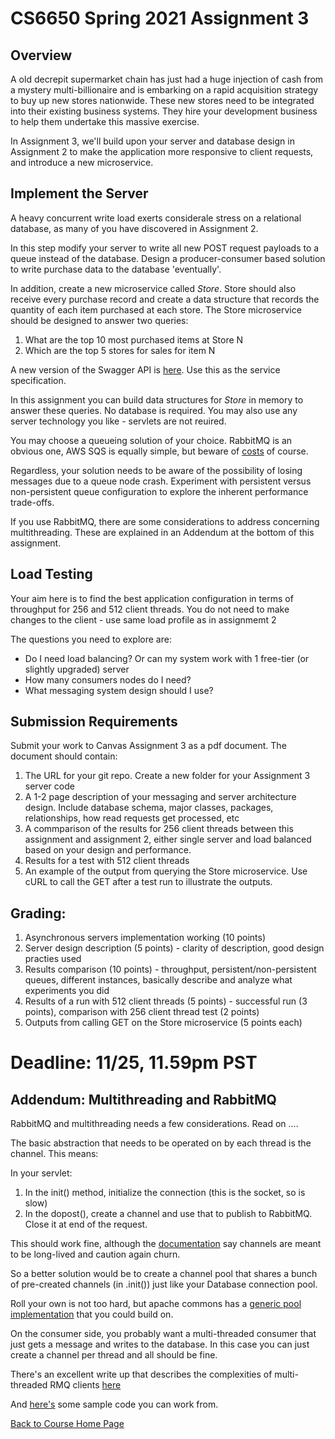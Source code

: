 # CS6650 Spring 2021 Assignment 3

## Overview

A old decrepit supermarket chain has just had a huge injection of cash from a mystery multi-billionaire and is embarking on a rapid acquisition strategy to buy up new stores nationwide. 
These new stores need to be integrated into their existing business systems. They hire your development business to help them undertake this massive exercise.

In Assignment 3, we'll build upon your server and database design in Assignment 2 to make the application more responsive to client requests, and introduce a new microservice.

## Implement the Server 
 
 A heavy concurrent write load exerts considerale stress on a relational database, as many of you have discovered in Assignment 2.
 
 In this step modify your server to write all new POST request payloads to a queue instead of the database. 
 Design a producer-consumer based solution to write purchase data to the database 'eventually'. 
 
 In addition, create a new microservice called *Store*. Store should also receive every purchase record and create a data structure that records the quantity of each item purchased at each store.
 The Store microservice should be designed to answer two queries:
 
 1. What are the top 10 most purchased items at Store N
 2. Which are the top 5 stores for sales for item N
 
 A new version of the Swagger API is [here](https://app.swaggerhub.com/apis/gortonator/GianTigle/1.1). Use this as the service specification.
 
 In this assignment you can build data structures for *Store* in memory to answer these queries. No database is required. You may also use any server technology you like - servlets are not reuired.
  
 You may choose a queueing solution of your choice. RabbitMQ is an obvious one, AWS SQS is equally simple, but beware of [costs](https://aws.amazon.com/sqs/pricing/) of course.
 
 Regardless, your solution needs to be aware of the possibility of losing messages due to a queue node crash. Experiment with persistent versus non-persistent queue configuration to explore the inherent performance trade-offs.
 
 If you use RabbitMQ, there are some considerations to address concerning multithreading. These are explained in an Addendum at the bottom of this assignment. 

## Load Testing
 
Your aim here is to find the best application configuration in terms of throughput for 256 and 512 client threads. You do not need to make changes to the client - use same load profile as in assignmemt 2
 
The questions you need to explore are:
* Do I need load balancing? Or can my system work with 1 free-tier (or slightly upgraded) server
* How many consumers nodes do I need?
* What messaging system design should I use?
 
## Submission Requirements
Submit your work to Canvas Assignment 3 as a pdf document. The document should contain:

1. The URL for your git repo. Create a new folder for your Assignment 3 server code
1. A 1-2 page description of your messaging and server architecture design. Include database schema, major classes, packages, relationships, how read requests get processed, etc
1. A commparison of the results for 256 client threads between this assignment and assignment 2, either single server and load balanced based on your design and performance. 
1. Results for a test with 512 client threads
1. An example of the output from querying the Store microservice. Use cURL to call the GET after a test run to illustrate the outputs. 

## Grading:
1. Asynchronous servers implementation working (10 points)
1. Server design description (5 points) - clarity of description, good design practies used
1. Results comparison (10 points) - throughput, persistent/non-persistent queues, different instances, basically describe and analyze what experiments you did
1. Results of a run with 512 client threads (5 points) - successful run (3 points), comparison with 256 client thread test (2 points)
1. Outputs from calling GET on the Store microservice (5 points each)

# Deadline: 11/25, 11.59pm PST 

## Addendum: Multithreading and RabbitMQ

RabbitMQ and multithreading needs a few considerations. Read on ....

The basic abstraction that needs to be operated on by each thread is the channel. This means:

In your servlet:

1. In the init() method, initialize the connection (this is the socket, so is slow)
1. In the dopost(), create a channel and use that to publish to RabbitMQ. Close it at end of the request.

This should work fine, although the [documentation](https://www.rabbitmq.com/api-guide.html#concurrency) say channels are meant to be long-lived and caution again churn. 

So a better solution would be to create a channel pool that shares a bunch of pre-created channels (in .init()) just like your Database connection pool. 

Roll your own is not too hard, but apache commons has a [generic pool implementation](http://commons.apache.org/proper/commons-pool/examples.html) that you could build on.

On the consumer side, you probably want a multi-threaded consumer that just gets a message and writes to the database. In this case you can just create a channel per thread and all should be fine. 

There's an excellent write up that describes the complexities of multi-threaded RMQ clients [here](http://moi.vonos.net/bigdata/rabbitmq-threading/)

And [here's](https://github.com/gortonator/bsds-6650/tree/master/code/week-6) some sample code you can work from. 

[Back to Course Home Page](https://gortonator.github.io/bsds-6650/)
 
 
 
 
 
